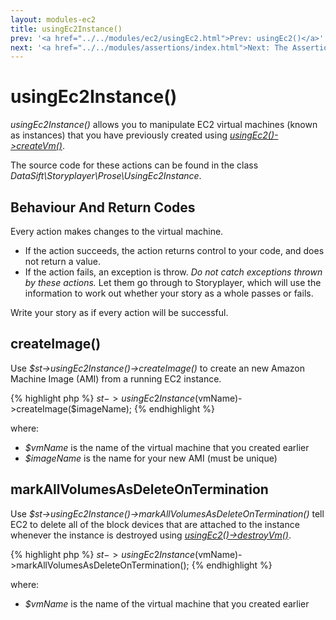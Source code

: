 ```yaml
---
layout: modules-ec2
title: usingEc2Instance()
prev: '<a href="../../modules/ec2/usingEc2.html">Prev: usingEc2()</a>'
next: '<a href="../../modules/assertions/index.html">Next: The Assertions Module</a>'
---
```


# usingEc2Instance()

_usingEc2Instance()_ allows you to manipulate EC2 virtual machines (known as instances) that you have previously created using _[usingEc2()->createVm()](usingEc2.html#createvm)_.

The source code for these actions can be found in the class _DataSift\Storyplayer\Prose\UsingEc2Instance_.

## Behaviour And Return Codes

Every action makes changes to the virtual machine.

* If the action succeeds, the action returns control to your code, and does not return a value.
* If the action fails, an exception is throw. _Do not catch exceptions thrown by these actions._ Let them go through to Storyplayer, which will use the information to work out whether your story as a whole passes or fails.

Write your story as if every action will be successful.

## createImage()

Use _$st->usingEc2Instance()->createImage()_ to create an new Amazon Machine Image (AMI) from a running EC2 instance.

{% highlight php %}
$st->usingEc2Instance($vmName)->createImage($imageName);
{% endhighlight %}

where:

* _$vmName_ is the name of the virtual machine that you created earlier
* _$imageName_ is the name for your new AMI (must be unique)

## markAllVolumesAsDeleteOnTermination

Use _$st->usingEc2Instance()->markAllVolumesAsDeleteOnTermination()_ tell EC2 to delete all of the block devices that are attached to the instance whenever the instance is destroyed using _[usingEc2()->destroyVm()](usingEc2.html#destroyvm)_.

{% highlight php %}
$st->usingEc2Instance($vmName)->markAllVolumesAsDeleteOnTermination();
{% endhighlight %}

where:

* _$vmName_ is the name of the virtual machine that you created earlier
